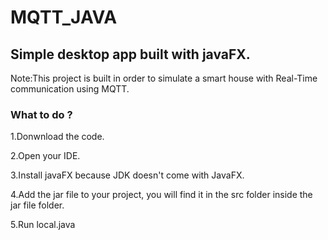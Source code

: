 # MQTT_JAVA
## Simple desktop app built with javaFX.

Note:This project is built in order to simulate a smart house with Real-Time communication using MQTT.

### What to do ?
1.Donwnload the code.

2.Open your IDE.

3.Install javaFX because JDK doesn't come with JavaFX.

4.Add the jar file to your project, you will find it in the src folder inside the jar file folder.

5.Run local.java

